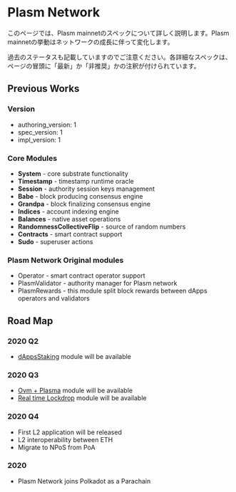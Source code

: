 # Plasm Network

このページでは、Plasm mainnetのスペックについて詳しく説明します。Plasm mainnetの挙動はネットワークの成長に伴って変化します。 

過去のステータスも記載していますのでご注意ください。各詳細なスペックは、ページの冒頭に「最新」か「非推奨」かの注釈が付けられています。

## Previous Works

### Version

* authoring\_version: 1
* spec\_version: 1
* impl\_version: 1

### Core Modules

* **System** - core substrate functionality
* **Timestamp** - timestamp runtime oracle
* **Session** - authority session keys management
* **Babe** - block producing consensus engine
* **Grandpa** - block finalizing consensus engine
* **Indices** - account indexing engine
* **Balances** - native asset operations
* **RandomnessCollectiveFlip** - source of random numbers
* **Contracts** - smart contract support
* **Sudo** - superuser actions

### Plasm Network Original modules

* Operator - smart contract operator support
* PlasmValidator - authority manager for Plasm network
* PlasmRewards - this module split block rewards between dApps operators and validators

## Road Map

### 2020 Q2

* [dAppsStaking](https://github.com/staketechnologies/plasmdocs/tree/6321fe1f19becdbf1e329e0732b98b5d41274bc9/PlasmNetwork/dAppsRewards.md) module will be available

### 2020 Q3

* [Ovm + Plasma](https://github.com/staketechnologies/plasmdocs/tree/6321fe1f19becdbf1e329e0732b98b5d41274bc9/TechnicalChapter/OVM.md) module will be available
* [Real time Lockdrop](https://github.com/staketechnologies/plasmdocs/tree/6321fe1f19becdbf1e329e0732b98b5d41274bc9/PlasmNetwork/RealtimeLockdrop.md) module will be available

### 2020 Q4

* First L2 application will be released
* L2 interoperability between ETH
* Migrate to NPoS from PoA

### 2020

* Plasm Network joins Polkadot as a Parachain

